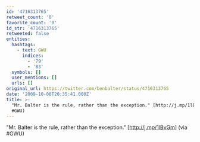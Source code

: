 ```yaml
---
id: '4716313765'
retweet_count: '0'
favorite_count: '0'
id_str: '4716313765'
retweeted: false
entities:
  hashtags:
    - text: GWU
      indices:
        - '79'
        - '83'
  symbols: []
  user_mentions: []
  urls: []
original_url: https://twitter.com/benbalter/status/4716313765
date: '2009-10-08T20:35:41.000Z'
title: >-
  "Mr. Balter is the rule, rather than the exception." [http://j.mp/1lBvGm] (via
  #GWU)
---
```


"Mr. Balter is the rule, rather than the exception." [http://j.mp/1lBvGm] (via #GWU)